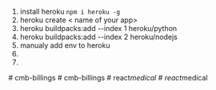1. install heroku  `npm i heroku -g `
2. heroku create < name of your app>
3.  heroku buildpacks:add --index 1 heroku/python
4.  heroku buildpacks:add --index 2 heroku/nodejs 
5. manualy add env to heroku 
6.
7.



#   c m b - b i l l i n g s  
 #   c m b - b i l l i n g s  
 #   r e a c t _ m e d i c a l  
 #   r e a c t _ m e d i c a l  
 